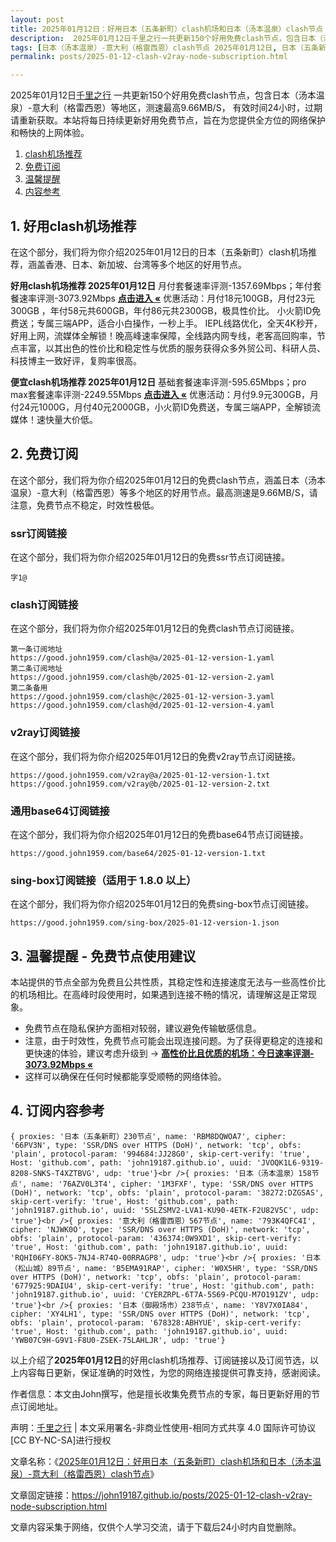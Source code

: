 ```yaml
---
layout: post
title: 2025年01月12日：好用日本（五条新町）clash机场和日本（汤本温泉）clash节点
description:  2025年01月12日千里之行一共更新150个好用免费clash节点，包含日本（汤本温泉）-意大利（格雷西恩）等地区，测速最高9.66MB/S， 有效时间24小时，过期请重新获取。本站将每日持续更新好用免费节点，旨在为您提供全方位的网络保护和畅快的上网体验
tags: [日本（汤本温泉）-意大利（格雷西恩）clash节点 2025年01月12日, 日本（五条新町）好用clash机场推荐 2025年01月12日]
permalink: posts/2025-01-12-clash-v2ray-node-subscription.html

---
```



2025年01月12日[千里之行](https://john19187.github.io) 一共更新150个好用免费clash节点，包含日本（汤本温泉）-意大利（格雷西恩）等地区，测速最高9.66MB/S， 有效时间24小时，过期请重新获取。本站将每日持续更新好用免费节点，旨在为您提供全方位的网络保护和畅快的上网体验。

1. [clash机场推荐](#1-好用clash机场推荐)
2. [免费订阅](#2-免费订阅)
3. [温馨提醒](#3-温馨提醒---免费节点使用建议)
4. [内容参考](#4-订阅内容参考)

## 1. 好用clash机场推荐

在这个部分，我们将为你介绍2025年01月12日的日本（五条新町）clash机场推荐，涵盖香港、日本、新加坡、台湾等多个地区的好用节点。

<div class="good cat1"><strong>好用clash机场推荐 2025年01月12日</strong> 月付套餐速率评测-1357.69Mbps；年付套餐速率评测-3073.92Mbps <strong><a href="https://good.john1959.com/lepl/2025-01-12" target="_blank">点击进入 «</a></strong> 优惠活动：月付18元100GB，月付23元300GB ，年付58元共600GB，年付86元共2300GB，极具性价比。 小火箭ID免费送；专属三端APP，适合小白操作，一秒上手。 IEPL线路优化，全天4K秒开，好用上网，流媒体全解锁！晚高峰速率保障，全线路内网专线，老客高回购率，节点丰富，以其出色的性价比和稳定性与优质的服务获得众多外贸公司、科研人员、科技博主一致好评，复购率很高。</div><div class="good cat2">

<strong>便宜clash机场推荐 2025年01月12日</strong> 基础套餐速率评测-595.65Mbps；pro max套餐速率评测-2249.55Mbps <strong><a href="https://good.john1959.com/cheap/2025-01-12" target="_blank">点击进入 «</a></strong> 优惠活动：月付9.9元300GB，月付24元1000G，月付40元2000GB，小火箭ID免费送，专属三端APP，全解锁流媒体！速快量大价低。</div>

## 2. 免费订阅

在这个部分，我们将为你介绍2025年01月12日的免费clash节点，涵盖日本（汤本温泉）-意大利（格雷西恩）等多个地区的好用节点。最高测速是9.66MB/S，请注意，免费节点不稳定，时效性极低。

### ssr订阅链接

在这个部分，我们将为你介绍2025年01月12日的免费ssr节点订阅链接。

```
字1@
```

### clash订阅链接

在这个部分，我们将为你介绍2025年01月12日的免费clash节点订阅链接。

```
第一条订阅地址
https://good.john1959.com/clash@a/2025-01-12-version-1.yaml
第二条订阅地址
https://good.john1959.com/clash@b/2025-01-12-version-2.yaml
第二条备用
https://good.john1959.com/clash@c/2025-01-12-version-3.yaml
https://good.john1959.com/clash@d/2025-01-12-version-4.yaml
```

### v2ray订阅链接

在这个部分，我们将为你介绍2025年01月12日的免费v2ray节点订阅链接。

```
https://good.john1959.com/v2ray@a/2025-01-12-version-1.txt
https://good.john1959.com/v2ray@b/2025-01-12-version-2.txt
```

### 通用base64订阅链接

在这个部分，我们将为你介绍2025年01月12日的免费base64节点订阅链接。

```
https://good.john1959.com/base64/2025-01-12-version-1.txt
```

### sing-box订阅链接（适用于 1.8.0 以上）

在这个部分，我们将为你介绍2025年01月12日的免费sing-box节点订阅链接。

```
https://good.john1959.com/sing-box/2025-01-12-version-1.json
```

## 3. 温馨提醒 - 免费节点使用建议

本站提供的节点全部为免费且公共性质，其稳定性和连接速度无法与一些高性价比的机场相比。在高峰时段使用时，如果遇到连接不畅的情况，请理解这是正常现象。

- 免费节点在隐私保护方面相对较弱，建议避免传输敏感信息。
- 注意，由于时效性，免费节点可能会出现连接问题。为了获得更稳定的连接和更快速的体验，建议考虑升级到 → <strong>[高性价比且优质的机场：今日速率评测- 3073.92Mbps «](https://good.john1959.com/lepl/2025-01-12)</strong>
- 这样可以确保在任何时候都能享受顺畅的网络体验。

## 4. 订阅内容参考

```
{ proxies: '日本（五条新町）230节点', name: 'RBM8DQWOA7', cipher: '66PV3N', type: 'SSR/DNS over HTTPS (DoH)', network: 'tcp', obfs: 'plain', protocol-param: '994684:JJ28G0', skip-cert-verify: 'true', Host: 'github.com', path: 'john19187.github.io', uuid: 'JVOQK1L6-9319-8208-SNKS-T4XZTBVG', udp: 'true'}<br />{ proxies: '日本（汤本温泉）158节点', name: '76AZV0L3T4', cipher: '1M3FXF', type: 'SSR/DNS over HTTPS (DoH)', network: 'tcp', obfs: 'plain', protocol-param: '38272:DZGSAS', skip-cert-verify: 'true', Host: 'github.com', path: 'john19187.github.io', uuid: '5SLZSMV2-LVA1-KU90-4ETK-F2U82V5C', udp: 'true'}<br />{ proxies: '意大利（格雷西恩）567节点', name: '793K4QFC4I', cipher: 'NJWK0O', type: 'SSR/DNS over HTTPS (DoH)', network: 'tcp', obfs: 'plain', protocol-param: '436374:0W9XD1', skip-cert-verify: 'true', Host: 'github.com', path: 'john19187.github.io', uuid: 'RQHI06FY-8OK5-7NJ4-R74O-00RRAGP8', udp: 'true'}<br />{ proxies: '日本（松山城）89节点', name: 'B5EMA91RAP', cipher: 'W0X5HR', type: 'SSR/DNS over HTTPS (DoH)', network: 'tcp', obfs: 'plain', protocol-param: '677925:9DAIU4', skip-cert-verify: 'true', Host: 'github.com', path: 'john19187.github.io', uuid: 'CYERZRPL-6T7A-5S69-PCQU-M7O191ZV', udp: 'true'}<br />{ proxies: '日本（御殿场市）238节点', name: 'Y8V7X0IA84', cipher: 'XY4LH1', type: 'SSR/DNS over HTTPS (DoH)', network: 'tcp', obfs: 'plain', protocol-param: '678328:ABHYUE', skip-cert-verify: 'true', Host: 'github.com', path: 'john19187.github.io', uuid: 'YWB07C9H-G9V1-F8U0-ZSEK-75LAHLJR', udp: 'true'}
```

以上介绍了<strong>2025年01月12日</strong>的好用clash机场推荐、订阅链接以及订阅节选，以上内容每日更新，保证准确的时效性，为您的网络连接提供可靠支持，感谢阅读。

作者信息：本文由John撰写，他是擅长收集免费节点的专家，每日更新好用的节点订阅地址。

声明：[千里之行](https://john19187.github.io) | 本文采用署名-非商业性使用-相同方式共享 4.0 国际许可协议[CC BY-NC-SA]进行授权

文章名称：《[2025年01月12日：好用日本（五条新町）clash机场和日本（汤本温泉）-意大利（格雷西恩）clash节点](https://john19187.github.io/posts/2025-01-12-clash-v2ray-node-subscription.html)》

文章固定链接：https://john19187.github.io/posts/2025-01-12-clash-v2ray-node-subscription.html

文章内容采集于网络，仅供个人学习交流，请于下载后24小时内自觉删除。
